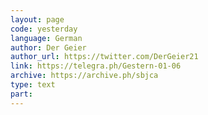 ```yaml
---
layout: page
code: yesterday
language: German
author: Der Geier
author_url: https://twitter.com/DerGeier21
link: https://telegra.ph/Gestern-01-06
archive: https://archive.ph/sbjca
type: text
part: 
---
```

